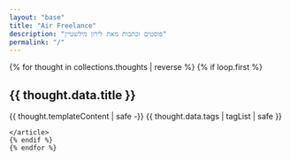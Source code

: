```yaml
---
layout: "base"
title: "Air Freelance"
description: "פוסטים וכתבות מאת לירון מילשטיין"
permalink: "/"
---
```

{% for thought in collections.thoughts | reverse %}
{% if loop.first %}
<article>

## {{ thought.data.title }}

{{ thought.templateContent | safe -}}
{{ thought.data.tags | tagList | safe }}


    </article>
    {% endif %}
    {% endfor %}
